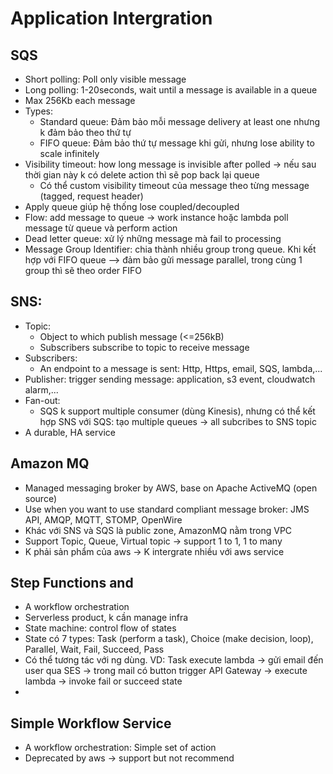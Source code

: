 # Application Intergration

## SQS
  - Short polling: Poll only visible message
  - Long polling: 1-20seconds, wait until a message is available in a queue
  - Max 256Kb each message
  - Types:
    - Standard queue: Đảm bảo mỗi message delivery at least one nhưng k đảm bảo theo thứ tự
    - FIFO queue: Đảm bảo thứ tự message khi gửi, nhưng lose ability to scale infinitely
  - Visibility timeout: how long message is invisible after polled -> nếu sau thời gian này k có delete action thì sẽ pop back lại queue
    - Có thể custom visibility timeout của message theo từng message (tagged, request header)
  - Apply queue giúp hệ thống lose coupled/decoupled
  - Flow: add message to queue -> work instance hoặc lambda poll message từ queue và perform action    
  - Dead letter queue: xử lý những message mà fail to processing
  - Message Group Identifier: chia thành nhiều group trong queue. Khi kết hợp với FIFO queue --> đảm bảo gửi message parallel, trong cùng 1 group thì sẽ theo order FIFO
  
## SNS:
  - Topic: 
    - Object to which publish message (<=256kB)
    - Subscribers subscribe to topic to receive message
  - Subscribers:
    - An endpoint to a message is sent: Http, Https, email, SQS, lambda,...
  - Publisher: trigger sending message: application, s3 event, cloudwatch alarm,...
  - Fan-out: 
    - SQS k support multiple consumer (dùng Kinesis), nhưng có thể kết hợp SNS với SQS: tạo multiple queues -> all subcribes to SNS topic
  - A durable, HA service
  
## Amazon MQ
 - Managed messaging broker by AWS, base on Apache ActiveMQ (open source)
 - Use when you want to use standard compliant message broker: JMS API, AMQP, MQTT, STOMP, OpenWire
 - Khác với SNS và SQS là public zone, AmazonMQ nằm trong VPC
 - Support Topic, Queue, Virtual topic -> support 1 to 1, 1 to many
 - K phải sản phẩm của aws -> K intergrate nhiều với aws service
 
## Step Functions and 
 - A workflow orchestration
 - Serverless product,  k cần manage infra
 - State machine: control flow of states
 - State có 7 types: Task (perform a task), Choice (make decision, loop), Parallel, Wait, Fail, Succeed, Pass
 - Có thể tương tác với ng dùng. VD: Task execute lambda -> gửi email đến user qua SES -> trong mail có button trigger API Gateway -> execute lambda -> invoke fail or succeed state
 - 
 
## Simple Workflow Service
 - A workflow orchestration: Simple set of action
 - Deprecated by aws -> support but not recommend
